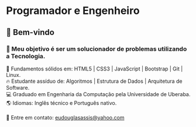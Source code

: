 # Programador e Engenheiro

## :wave: Bem-vindo
### :dart: Meu objetivo é ser um solucionador de problemas utilizando a Tecnologia.

🚀 Fundamentos sólidos em: HTML5 | CSS3 | JavaScript | Bootstrap | Git | Linux.
<br>
🔥 Estudante assíduo de: Algoritmos | Estrutura de Dados | Arquitetura de Software.
<br>
:computer: Graduado em Engenharia da Computação pela Universidade de Uberaba.
<br>
🌎 Idiomas: Inglês técnico e Português nativo.
<br>
<br>
:incoming_envelope: Entre em contato:  eudouglasassis@yahoo.com
